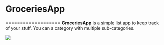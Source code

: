 # GroceriesApp
===================
**GroceriesApp** is a simple list app to keep track of your stuff. You can a category with multiple sub-categories. 

![](https://s3.amazonaws.com/f.cl.ly/items/042x3N1l2v2V2i073E2z/GroceryList.gif?v=5f1797b3)
